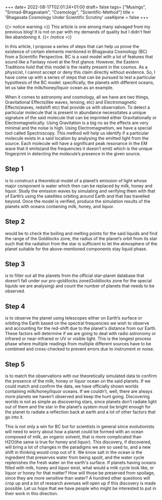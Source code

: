 +++
date= 2022-08-17T02:01:24+01:00
draft= false
tags= ["Musings", "Srimad-Bhagavatam", "Cosmology", "Scientific-Method"]
title = 'Bhagavata Cosmology Under Scientific Scrutiny'
useAlpine = false
+++

{{< notice warning >}}
This article is one among many salvaged from my previous blog! It is not on par with my demands of quality but I didn't feel like abandoning it.
{{< /notice >}}



In this article, I propose a series of steps that can help us prove the existence of certain elements mentioned in Bhagavata Cosmology (BC) from a Scientific Perspective. BC is a vast model with a lot of features that sound like a Fantasy novel at the first glance. However, the Eastern Traditions hold that this model is the reality present in the cosmos. As a physicist, I cannot accept or deny this claim directly without evidence. So, I have come up with a series of steps that can be pursued to test a particular hypothesis of the BC model: specifically, the planets with different oceans, let us take the milk/honey/liquor ocean as an example.

When it comes to astronomy and cosmology, all we have are two things, Gravitational Effects(like waves, lensing, etc) and Electromagnetic Effects(waves, redshift etc) that provide us with observation. To detect a particular molecule that is present in abundance necessitates a unique signature of the said molecule that can be imprinted either Gravitationally or Electromagnetically. Using Gravitation is a big no as the effects are very minimal and the noise is high. Using Electromagnetism, we have a special tool called Spectroscopy. This method will help us identify if a particular molecule exists in a said location by analysing the emitted light from the source. Each molecule will have a significant peak resonance in the EM wave that it emits(and the frequencies it doesn’t emit) which is the unique fingerprint in detecting the molecule’s presence in the given source.

## Step 1 
is to construct a theoretical model of a planet’s emission of light whose major component is water which then can be replaced by milk, honey and liquor. Study the emission waves by simulating and verifying them with that of Earth’s using the satellites orbiting around Earth and that has travelled beyond. Once the model is verified, produce the simulation results of the planets with oceans containing milk, honey, and liquor.

## Step 2 
would be to check the boiling and melting points for the said liquids and find the range of the Goldilocks zone, the radius of the planet’s orbit from its star such that the radiation from the star is sufficient to let the atmosphere of the planet suitable for the above-mentioned components stay liquid phase.

## Step 3 
is to filter out all the planets from the official star-planet database that doesn’t fall under our pro-goldilocks zone(Goldilocks zone for the special liquids we are analysing) and count the number of planets that needs to be observed.

## Step 4 
is to observe the planet using telescopes either on Earth’s surface or orbiting the Earth based on the spectral frequencies we wish to observe and accounting for the red-shift due to the planet's distance from our Earth. These factors will determine if we are going to deal with radio astronomy or infrared or near-infrared or UV or visible light. This is the longest process phase where multiple readings from multiple different sources have to be combined and cross-checked to prevent errors due to instrument or noise.

## Step 5
 is to match the observations with our theoretically simulated data to confirm the presence of the milk, honey or liquor ocean on the said planets. If we could match and confirm the data, we have officially shown worlds containing milk/honey/liquor oceans. If we couldn’t, well, there are always more planets we haven’t observed and keep the hunt going. Discovering worlds is not as simple as discovering stars, since planets don’t radiate light out of them and the star in the planet’s system must be bright enough for the planet to radiate a reflection back at earth and a lot of other factors that go into it.

This is not only a win for BC but for scientists in general since evolutionists will need to worry about how a planet could be formed with an ocean composed of milk, an organic solvent, that is more complicated than H2O(the same is true for honey and liquor). This discovery, if discovered, will bring a lot of changes in the paradigms we are so used to, and a new shift in thinking would crop out of it. We know salt in the ocean is the ingredient that preserves water from being spoilt, and the water cycle replenishes the fresh water on the earth's surface. If planets having oceans filled with milk, honey and liquor exist, what would a milk cycle look like, or liquor or honey for that matter? How will those be preserved from spoilage, since they are more sensitive than water? A hundred other questions will crop up and a lot of research avenues will open up if this discovery is made possible. Let us hope that we have people who might be interested to put in their work in this direction.